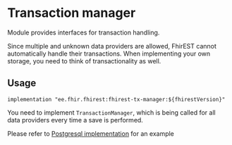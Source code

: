# Transaction manager
Module provides interfaces for transaction handling.

Since multiple and unknown data providers are allowed, FhirEST cannot automatically handle their transactions.
When implementing your own storage, you need to think of transactionality as well.


## Usage
```
implementation "ee.fhir.fhirest:fhirest-tx-manager:${fhirestVersion}"
```


You need to implement `TransactionManager`, which is being called for all data providers every time a save is performed.

Please refer to [Postgresql implementation](../pg-core/src/main/java/ee/fhir/fhirest/PgTransactionManager.java) for an example

